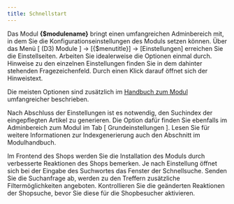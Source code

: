 ```yaml
---
title: Schnellstart
---
```


Das Modul **{$modulename}** bringt einen umfangreichen Adminbereich mit, in dem Sie die Konfigurationseinstellungen des Moduls setzen können. Über das Menü [ (D3) Module ] -> [{$menutitle}] -> [Einstellungen] erreichen Sie die Einstellseiten. Arbeiten Sie idealerweise die Optionen einmal durch. Hinweise zu den einzelnen Einstellungen finden Sie in dem dahinter stehenden Fragezeichenfeld. Durch einen Klick darauf öffnet sich der Hinweistext.

Die meisten Optionen sind zusätzlich im [Handbuch zum Modul](../manual/010_Optionale_Erweiterungen/010_phonetischer_Index.md) umfangreicher beschrieben.

Nach Abschluss der Einstellungen ist es notwendig, den Suchindex der eingepflegten Artikel zu generieren. Die Option dafür finden Sie ebenfalls im Adminbereich zum Modul im Tab [ Grundeinstellungen ]. Lesen Sie für weitere Informationen zur Indexgenerierung auch den Abschnitt im Modulhandbuch.

Im Frontend des Shops werden Sie die Installation des Moduls durch verbesserte Reaktionen des Shops bemerken. Je nach Einstellung öffnet sich bei der Eingabe des Suchwortes das Fenster der Schnellsuche. Senden Sie die Suchanfrage ab, werden zu den Treffern zusätzliche Filtermöglichkeiten angeboten. Kontrollieren Sie die geänderten Reaktionen der Shopsuche, bevor Sie diese für die Shopbesucher aktivieren.
